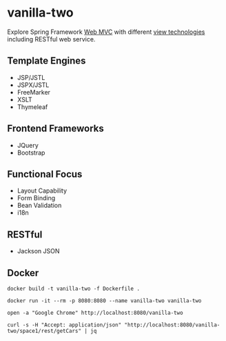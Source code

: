 # vanilla-two

Explore Spring Framework [Web MVC](https://docs.spring.io/spring-framework/reference/web/webmvc.html) with different [view technologies](https://docs.spring.io/spring-framework/reference/web/webmvc-view.html) including RESTful web service.

## Template Engines

* JSP/JSTL
* JSPX/JSTL
* FreeMarker
* XSLT
* Thymeleaf

## Frontend Frameworks

* JQuery
* Bootstrap

## Functional Focus

* Layout Capability
* Form Binding
* Bean Validation
* i18n

## RESTful

* Jackson JSON

## Docker

```
docker build -t vanilla-two -f Dockerfile .
```

```
docker run -it --rm -p 8080:8080 --name vanilla-two vanilla-two
```

```
open -a "Google Chrome" http://localhost:8080/vanilla-two
```

```
curl -s -H "Accept: application/json" "http://localhost:8080/vanilla-two/space1/rest/getCars" | jq
```
